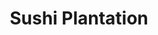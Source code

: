 ---
layout: place
title: "Sushi Plantation"
permalink: /california/mission-viejo/sushi-plantation.html
stateAbbr: CA
stateName: California
cityName: Mission Viejo
seo:
  name: "Sushi Plantation"
  type: Restaurant
  links: https://sushiplantations.com/
description: "Clever maki & other Japanese fare doled out in casual, compact digs with sushi bar seating. Sushi Plantation serves delicious sushi in Mission Viejo, California. Try fresh Japanese dishes for a great dining experience. Available for takeout, delivery, lunch, and dinner."
place_id: ChIJh7zREF_u3IARsnjQ3B_4zHY
photos:
  - name: >-
      places/ChIJh7zREF_u3IARsnjQ3B_4zHY/photos/AeeoHcLkhI41tR0LsqKmStiaOUuPzuOx8WNAMeiiMYrUh2Xnxz4qaJjUWNb47isIdmN1i5BGUpsyIYlSxJIgDLlSO76PxQs1peEXx4MDGFdjbgPxVGDWCJUFpFzQzTaf9VIt36a3ULN0LIQeLGJiG8aoZCK94ai4rEoTnDxvRjk4xVHftGBUOA5jzgeTXzepwThrZu9iN0nsRGnQ5m2EB6ZIuUKBrUgx4U4d1h2S3z5sdboPv0d4yrUHSSa-o1kmn8Xri3x3BBEF0zndONadEJfaAxgmSxhbT5ArHVLWqKhNYPQ0PQ
    widthPx: 1290
    heightPx: 726
    authorAttributions:
      - displayName: Sushi Plantation
        uri: https://maps.google.com/maps/contrib/103880796848658332856
        photoUri: >-
          https://lh3.googleusercontent.com/a-/ALV-UjUDxOSYZ16ytOZ_uy-_B8SCbaua7cYE6yBZH-ZWEGv1oS-tgjBf=s100-p-k-no-mo
    flagContentUri: >-
      https://www.google.com/local/imagery/report/?cb_client=maps_api_places.places_api&image_key=!1e10!2sAF1QipMGMSEv-xkFnG87h2xLOjq2Td1US0KHBSvbcolv&hl=en-US
    googleMapsUri: >-
      https://www.google.com/maps/place//data=!3m4!1e2!3m2!1sAF1QipMGMSEv-xkFnG87h2xLOjq2Td1US0KHBSvbcolv!2e10!4m2!3m1!1s0x80dcee5f10d1bc87:0x76ccf81fdcd078b2
  - name: >-
      places/ChIJh7zREF_u3IARsnjQ3B_4zHY/photos/AeeoHcL45fRjWtT47mHooxxmTTk9L1teHiDbQ_xutN4dqeYuAh_uI3zz3ezmjBygziCqs2DJ8VrXmSrRwCOKAdrEBQB2w4eZMIrgql2qHPVINCVoxooERMF6iB6x00aY6dU4f3HXAUY7pScL7qADlkBO36VoF41heQtuD2hC2sbAYryCd41rznD3YwPbcpFFqryotauyil8O58Y-795CV39BChKUiJsavCop880BrnAOX-rHinbMy4R9R-7M_BGP469Tj-CcrdJmjlHZvckCivfgNzuP94H5I7LbQd8GqXGIOrWtQA
    widthPx: 1440
    heightPx: 1437
    authorAttributions:
      - displayName: Sushi Plantation
        uri: https://maps.google.com/maps/contrib/103880796848658332856
        photoUri: >-
          https://lh3.googleusercontent.com/a-/ALV-UjUDxOSYZ16ytOZ_uy-_B8SCbaua7cYE6yBZH-ZWEGv1oS-tgjBf=s100-p-k-no-mo
    flagContentUri: >-
      https://www.google.com/local/imagery/report/?cb_client=maps_api_places.places_api&image_key=!1e10!2sAF1QipNdW3J66zNQ0V-TgVIq49NxVAw7PFMlbZc9rmtF&hl=en-US
    googleMapsUri: >-
      https://www.google.com/maps/place//data=!3m4!1e2!3m2!1sAF1QipNdW3J66zNQ0V-TgVIq49NxVAw7PFMlbZc9rmtF!2e10!4m2!3m1!1s0x80dcee5f10d1bc87:0x76ccf81fdcd078b2
  - name: >-
      places/ChIJh7zREF_u3IARsnjQ3B_4zHY/photos/AeeoHcJvcjPDt00i5kevX64v1kzZ1ZzKx76CNNbILHjs3ODOzMvGvDwpSADb85TIBqYodty0A2YnwjLA5xtkARJB0DGcl9kclw93S8GB1lJh3EJGhT-w27p431Yb3yd_7vk_UyUkCt_l7s1IxgJTY7yG6lTvm2mAL9BJa75mB_s0gFAdTcK6bae6NWuTy6-i5-1yKBPuZb7zH9bujjf_esY_d1BBMu9a1FG95Aun0N43Li8i4T0Ji2vRcRXOYDrqLKYTRy_M8qdjeVFUOuomNqJDb61hBGM1HyQTLwZbYDnium0npVUyxpmwIAejhFpIU8-sgKv9AC6E-woDb5g56mPdVOZAVMkzUfyEYgnQmg4mEu5kchmq_7tfuXf48uzDgq8hHJs4Clmt4K6luq8nK5oSIXFuvh8AwxgG9F4YyhaON1pXYIXy
    widthPx: 4800
    heightPx: 3600
    authorAttributions:
      - displayName: Reelislander
        uri: https://maps.google.com/maps/contrib/109912071725893713640
        photoUri: >-
          https://lh3.googleusercontent.com/a-/ALV-UjUwJiywIr0bBBj4Wc2Mjs1A5MOt0uZeHRsAhGaPiEJH6Q26eBx9ZA=s100-p-k-no-mo
    flagContentUri: >-
      https://www.google.com/local/imagery/report/?cb_client=maps_api_places.places_api&image_key=!1e10!2sCIHM0ogKEICAgICTppqVxgE&hl=en-US
    googleMapsUri: >-
      https://www.google.com/maps/place//data=!3m4!1e2!3m2!1sCIHM0ogKEICAgICTppqVxgE!2e10!4m2!3m1!1s0x80dcee5f10d1bc87:0x76ccf81fdcd078b2
  - name: >-
      places/ChIJh7zREF_u3IARsnjQ3B_4zHY/photos/AeeoHcLPOemvwo-u5_2ktE0xJaQh91IrPFg6dd58D82iWcu7H53tlfj-K5uukgUp_1DAka7E2ZSFcQ3KsrQWkFCU4U-UttvPFkTb_FcayYgA_aoQHf2pwLE0rr6DAU1dEVxD0NuqfNSSsqWoBIKnMss2n924LF3drVF3WmTqnl0ztc4af5a2j0O_jsOBeom1sVXQ4zG1pZAIX91SO5udaqb3MuPBlB7JD0dCg6nzQ6GbQ-oySBkizwti0Af00IX0UytY7qlyrF9BKefIdVFtScMECtOgGcR-eMypVr5uA55C7cDRVg
    widthPx: 3024
    heightPx: 4032
    authorAttributions:
      - displayName: Sushi Plantation
        uri: https://maps.google.com/maps/contrib/103880796848658332856
        photoUri: >-
          https://lh3.googleusercontent.com/a-/ALV-UjUDxOSYZ16ytOZ_uy-_B8SCbaua7cYE6yBZH-ZWEGv1oS-tgjBf=s100-p-k-no-mo
    flagContentUri: >-
      https://www.google.com/local/imagery/report/?cb_client=maps_api_places.places_api&image_key=!1e10!2sAF1QipPqmyq4SiCm17IZajp3XLDLt-HeJUrCx9fBaqIm&hl=en-US
    googleMapsUri: >-
      https://www.google.com/maps/place//data=!3m4!1e2!3m2!1sAF1QipPqmyq4SiCm17IZajp3XLDLt-HeJUrCx9fBaqIm!2e10!4m2!3m1!1s0x80dcee5f10d1bc87:0x76ccf81fdcd078b2
  - name: >-
      places/ChIJh7zREF_u3IARsnjQ3B_4zHY/photos/AeeoHcIm4QwoyvPzQ1yHq-PNkNg1JnquJZMAl0544zYh1djOeEQBUmJTM9_Lm3SmKg_fjdrzoshpEDWfpz_ZBgCIF6mv4POL1YA3zHxuzvd0ntrLrgsuyJO17NDTTCZ6XqhYzTav3CFvfJc4h6CHtR-qLwnrRRnKylfAvV-QJw9cuqhnCZSPr0ncccNv5ienKkli-1tWTc4p9jU_fa86lneTOkoBdY753gdPwkxryJSy6-f5UQ58V1DFNaacYwHdJNvdHKygnt-LI08SdiKCTmPRPRLhXumScFXZSJw0B9qG4cScopg4L_NQiGJu-GYeK_13t5bF7RCU5nJJlFqKrh31RDRXvVfUr-y1NPLaLDZnGFn7FfAJ9MClHguZ989iIVIOZjZSRa7QFWSylbaua5K9Hmy-Yt8BsfqyKHoXvZc
    widthPx: 3024
    heightPx: 4032
    authorAttributions:
      - displayName: Danny Briggs
        uri: https://maps.google.com/maps/contrib/106758497112319959709
        photoUri: >-
          https://lh3.googleusercontent.com/a-/ALV-UjWGqKMFDcwAOP-doxx73yyN34r8miLrbR5tAoI9AA6Zm734v5nQ=s100-p-k-no-mo
    flagContentUri: >-
      https://www.google.com/local/imagery/report/?cb_client=maps_api_places.places_api&image_key=!1e10!2sCIHM0ogKEICAgICG9INH&hl=en-US
    googleMapsUri: >-
      https://www.google.com/maps/place//data=!3m4!1e2!3m2!1sCIHM0ogKEICAgICG9INH!2e10!4m2!3m1!1s0x80dcee5f10d1bc87:0x76ccf81fdcd078b2
  - name: >-
      places/ChIJh7zREF_u3IARsnjQ3B_4zHY/photos/AeeoHcIFnlis6R-uNLRi6SOl8q59mGTmUivwMaaXIq3kMjlCefWKcqZ3rRLUkUIAfA1BPOPDPX2LXuk91B-ENIgTD5XHaOpb4bI6HyYfnKryj7W35MMsOHrRzbAhcmBd8E4eEgvM2AmlcazoOd06M1HZhHhwFZDchuP1hTqReWC5dockgifGYZ9HxawFy5eugz0AJ3kUxyXt7Z_WA2a7uAzZlMNPoonTh6LEfD3HE9uwNrQHeiGjEjVqSFtg-gQ07pfjvTSoGW7s6rQbMwBa77EbdIJdLPuoZ6CVONe75C_4xhdnpQ
    widthPx: 4032
    heightPx: 3024
    authorAttributions:
      - displayName: Sushi Plantation
        uri: https://maps.google.com/maps/contrib/103880796848658332856
        photoUri: >-
          https://lh3.googleusercontent.com/a-/ALV-UjUDxOSYZ16ytOZ_uy-_B8SCbaua7cYE6yBZH-ZWEGv1oS-tgjBf=s100-p-k-no-mo
    flagContentUri: >-
      https://www.google.com/local/imagery/report/?cb_client=maps_api_places.places_api&image_key=!1e10!2sAF1QipOeTcz8t9QnqebUmN0H3FxsCPNxlXDHWwG0ZN5Z&hl=en-US
    googleMapsUri: >-
      https://www.google.com/maps/place//data=!3m4!1e2!3m2!1sAF1QipOeTcz8t9QnqebUmN0H3FxsCPNxlXDHWwG0ZN5Z!2e10!4m2!3m1!1s0x80dcee5f10d1bc87:0x76ccf81fdcd078b2
  - name: >-
      places/ChIJh7zREF_u3IARsnjQ3B_4zHY/photos/AeeoHcIJ45ZMHdKZ7_9Fz8EJAK84f4GlvAXKpR6f0Ne1xLok-XsJue5P0IeNUFL-9iJg3ftFDM2baz8ukH_PMYE0KHSrEZ-islKyr7qY9wapSNsb14UH923NaXIMSTUj_MbggKRDIYeUC0zRdL5bA7_ejsuzLvIh0h3TmEJcvW1-soXG5Xp9f1c7ACH3PbJiy0qzgb9PSSGjcAci9fIfLqt2viUOOzkvpLIP5vDFiTgZmE64yRSoU5sAhapRjmNjR0ufPfiilJLyieyEdPojh8slSC-YHQTzob0D9dOWSthirzPQaFbtjoMLUE9Aj9M2X_FY_1tF2xl20FwfcwNnQzHp2QZA_Jo1R45OnDYL1-9nc9pZVCyv_qtZ8fnzD8igMW_f1ooAh0TdoZy6os-RIU74P5HM9VjYi1hKrxH_ZPbWGipNjlg
    widthPx: 4032
    heightPx: 3024
    authorAttributions:
      - displayName: Sean Pisoni
        uri: https://maps.google.com/maps/contrib/107505905655845477296
        photoUri: >-
          https://lh3.googleusercontent.com/a-/ALV-UjV28uYcxo9GAOAvZmi19GdqmFqq_SLEm55_7zW5LLrLUXRfho7_Tw=s100-p-k-no-mo
    flagContentUri: >-
      https://www.google.com/local/imagery/report/?cb_client=maps_api_places.places_api&image_key=!1e10!2sCIHM0ogKEICAgICBsLC0wQE&hl=en-US
    googleMapsUri: >-
      https://www.google.com/maps/place//data=!3m4!1e2!3m2!1sCIHM0ogKEICAgICBsLC0wQE!2e10!4m2!3m1!1s0x80dcee5f10d1bc87:0x76ccf81fdcd078b2
  - name: >-
      places/ChIJh7zREF_u3IARsnjQ3B_4zHY/photos/AeeoHcKdmxu0zBDDdgfcppx0DeK9aVDQ8MXVLAaAAhi60VxzDrea2IJCqV74RWZCkV3-2xeheZjFSPF5ofwZJNcDDF5NxwJYlWA0485oExQ2z5SmvAeH3Yzdq-Rpp3nxtyPF-Vhe0PjYmuYWamjt9cSPCFAcHj6HRl06oc6WxLBh6bXsG9g429dxLGoAApFcvZDwBe8AOQQck8ClUBJjVhIAGT3iYaHOS9geV043N8yg70L87UEYkXHPyBcR95EqQgeQlF07P_-oHsbalx6JEOV_J9jSFOLCW9gvl_Z1UoiSnTWn1g
    widthPx: 750
    heightPx: 902
    authorAttributions:
      - displayName: Sushi Plantation
        uri: https://maps.google.com/maps/contrib/103880796848658332856
        photoUri: >-
          https://lh3.googleusercontent.com/a-/ALV-UjUDxOSYZ16ytOZ_uy-_B8SCbaua7cYE6yBZH-ZWEGv1oS-tgjBf=s100-p-k-no-mo
    flagContentUri: >-
      https://www.google.com/local/imagery/report/?cb_client=maps_api_places.places_api&image_key=!1e10!2sAF1QipPVHgZUoVNJNeABrYO_8riVqAiNI9sHrSEyw63d&hl=en-US
    googleMapsUri: >-
      https://www.google.com/maps/place//data=!3m4!1e2!3m2!1sAF1QipPVHgZUoVNJNeABrYO_8riVqAiNI9sHrSEyw63d!2e10!4m2!3m1!1s0x80dcee5f10d1bc87:0x76ccf81fdcd078b2
  - name: >-
      places/ChIJh7zREF_u3IARsnjQ3B_4zHY/photos/AeeoHcJTkaxexoBdSERtDjDkOLWA7rAbMh6OcnKEA3RNsIphhTtvq54l5Qm_WLK_GwtCakED1Q2KKx5Gq9xG4LMW3yGgS_-G2W4TqllmD9EA9bpmeSgwGaAPQtWeH5Z1ajTXB5ZPL2UthX2xlx2wreu1EK-fhBRV22JrpK8kFC43w0y3oivrN34j9zmPPjtJSepgpWqOEWiQl0wM77BKcGL6rYvIOw6MgsSDYde6HaL5TIpLQ_V5qm7XNm_bxii59jZW-EGGCHle2Msjle_H6l9Vs-wUPjNMB06fnYKI5LDSH5tNNw
    widthPx: 750
    heightPx: 524
    authorAttributions:
      - displayName: Sushi Plantation
        uri: https://maps.google.com/maps/contrib/103880796848658332856
        photoUri: >-
          https://lh3.googleusercontent.com/a-/ALV-UjUDxOSYZ16ytOZ_uy-_B8SCbaua7cYE6yBZH-ZWEGv1oS-tgjBf=s100-p-k-no-mo
    flagContentUri: >-
      https://www.google.com/local/imagery/report/?cb_client=maps_api_places.places_api&image_key=!1e10!2sAF1QipNm63Rve_OF-Jgzcs8f71iZ6leqHhaS8cjXQpmw&hl=en-US
    googleMapsUri: >-
      https://www.google.com/maps/place//data=!3m4!1e2!3m2!1sAF1QipNm63Rve_OF-Jgzcs8f71iZ6leqHhaS8cjXQpmw!2e10!4m2!3m1!1s0x80dcee5f10d1bc87:0x76ccf81fdcd078b2
  - name: >-
      places/ChIJh7zREF_u3IARsnjQ3B_4zHY/photos/AeeoHcKzkW-q9mbJSxm-W7fQhHJSbh_AK66KSAFkH9lQEVKaEm9zuWtPWWhSxNateddfdnGH8RbZiKcQQT1tD_hywQc3es283eRL1myA-n3O0RSLXn15h7lSPrKC4DLWdt4MH6oB_GJNmbz6Ykmt4UyNBvRXbvpGrbqw3zrzKzSDFO9bph5n9q1rmFZM-PSmdlaeQ5oc4ELSDFc82rlQnEp3Q2nmtu9lUKjr-tyOKyERwTZHHcML07RmJsTSChbres0oXssR9biHitKuFNJtTQDp1vkVMLeiPULf4MKRcYzZaZMlFOw2ZOjTrJNbKCMxysBBHiwa8o705KNVllvlcyD72HVbAKU4k1eiezb5GL8RUmZZQRUWtHcNv8u6ih17L7sRuIqLe2SZS74V4Uqw21IjNEWzvVoITnUqVaLdTzCJsPM
    widthPx: 3024
    heightPx: 4032
    authorAttributions:
      - displayName: ROBERT
        uri: https://maps.google.com/maps/contrib/117851390046635446191
        photoUri: >-
          https://lh3.googleusercontent.com/a/ACg8ocJJRXzR-OeEmhrZ90nC5zqg3RFdj7lDtEujGC4OKiboSYsvpg=s100-p-k-no-mo
    flagContentUri: >-
      https://www.google.com/local/imagery/report/?cb_client=maps_api_places.places_api&image_key=!1e10!2sCIHM0ogKEICAgICH4e7fOA&hl=en-US
    googleMapsUri: >-
      https://www.google.com/maps/place//data=!3m4!1e2!3m2!1sCIHM0ogKEICAgICH4e7fOA!2e10!4m2!3m1!1s0x80dcee5f10d1bc87:0x76ccf81fdcd078b2
address: '28601Marguerite Pkwy #6, Mission Viejo, CA 92692, USA'
street: '28601Marguerite Pkwy #6'
city: Mission Viejo
state: CA
zip: '92692'
country: USA
neighborhood: null
latitude: '33.548610'
longitude: '-117.671123'
accessibility_options:
  wheelchairAccessibleParking: true
  wheelchairAccessibleEntrance: true
  wheelchairAccessibleRestroom: true
  wheelchairAccessibleSeating: true
business_status: OPERATIONAL
name: Sushi Plantation
google_maps_links:
  directionsUri: >-
    https://www.google.com/maps/dir//''/data=!4m7!4m6!1m1!4e2!1m2!1m1!1s0x80dcee5f10d1bc87:0x76ccf81fdcd078b2!3e0
  placeUri: https://maps.google.com/?cid=8560489807456794802
  writeAReviewUri: >-
    https://www.google.com/maps/place//data=!4m3!3m2!1s0x80dcee5f10d1bc87:0x76ccf81fdcd078b2!12e1
  reviewsUri: >-
    https://www.google.com/maps/place//data=!4m4!3m3!1s0x80dcee5f10d1bc87:0x76ccf81fdcd078b2!9m1!1b1
  photosUri: >-
    https://www.google.com/maps/place//data=!4m3!3m2!1s0x80dcee5f10d1bc87:0x76ccf81fdcd078b2!10e5
primary_type: Sushi Restaurant
opening_hours:
  regular: null
  current: null
secondary_opening_hours:
  regular:
    weekdayDescriptions: null
    type: null
  current:
    weekdayDescriptions: null
    type: null
phone: (949) 347-0999
price_level: PRICE_LEVEL_MODERATE
price_range: null
rating: '4.4'
rating_count: 303
website: https://sushiplantations.com/
reviews:
  - name: >-
      places/ChIJh7zREF_u3IARsnjQ3B_4zHY/reviews/ChdDSUhNMG9nS0VJQ0FnSURmdDQtM3ZRRRAB
    relativePublishTimeDescription: 3 months ago
    rating: 4
    text:
      text: >-
        This place is such a hidden gem!

        Parking was easy, and we didn't have to wait for a table.

        The ingredients were super fresh, and the service was solid. We ordered
        three sushi rolls, and our favorite was king of orange. The place was
        packed that day, so it felt a bit hectic, and the extra order we added
        later took over 20 minutes. But once we mentioned it, the staff handled
        it really well.

        Overall, it was a great dining experience! If you're in the area or
        passing by, I'd definitely recommend giving it a try.
      languageCode: en
    originalText:
      text: >-
        This place is such a hidden gem!

        Parking was easy, and we didn't have to wait for a table.

        The ingredients were super fresh, and the service was solid. We ordered
        three sushi rolls, and our favorite was king of orange. The place was
        packed that day, so it felt a bit hectic, and the extra order we added
        later took over 20 minutes. But once we mentioned it, the staff handled
        it really well.

        Overall, it was a great dining experience! If you're in the area or
        passing by, I'd definitely recommend giving it a try.
      languageCode: en
    authorAttribution:
      displayName: Sunroof W
      uri: https://www.google.com/maps/contrib/104399257223993897150/reviews
      photoUri: >-
        https://lh3.googleusercontent.com/a/ACg8ocKRkL9ky6nwjM8RjAZ-d-NpUtnzT7bCrMHYsafPMUS3AtAc1w=s128-c0x00000000-cc-rp-mo-ba4
    publishTime: '2025-01-11T00:12:48.257310Z'
    flagContentUri: >-
      https://www.google.com/local/review/rap/report?postId=ChdDSUhNMG9nS0VJQ0FnSURmdDQtM3ZRRRAB&d=17924085&t=1
    googleMapsUri: >-
      https://www.google.com/maps/reviews/data=!4m6!14m5!1m4!2m3!1sChdDSUhNMG9nS0VJQ0FnSURmdDQtM3ZRRRAB!2m1!1s0x80dcee5f10d1bc87:0x76ccf81fdcd078b2
  - name: >-
      places/ChIJh7zREF_u3IARsnjQ3B_4zHY/reviews/ChdDSUhNMG9nS0VJQ0FnSURuanYtbnJnRRAB
    relativePublishTimeDescription: 6 months ago
    rating: 5
    text:
      text: >-
        My bf and I LOVE sushi plantation. Our go to sushi in OC. Their rolls
        are so unique and we especially appreciate their protein rolls (no
        rice). Anytime we want sushi, this is our date spot
      languageCode: en
    originalText:
      text: >-
        My bf and I LOVE sushi plantation. Our go to sushi in OC. Their rolls
        are so unique and we especially appreciate their protein rolls (no
        rice). Anytime we want sushi, this is our date spot
      languageCode: en
    authorAttribution:
      displayName: Shanna Sottosanto
      uri: https://www.google.com/maps/contrib/116614278538249570089/reviews
      photoUri: >-
        https://lh3.googleusercontent.com/a-/ALV-UjVGwn2LLAHS0q2wANHBPyddqADqgFa0E-EhqiGlHCsvaren1ZVe=s128-c0x00000000-cc-rp-mo-ba3
    publishTime: '2024-10-05T21:28:08.469762Z'
    flagContentUri: >-
      https://www.google.com/local/review/rap/report?postId=ChdDSUhNMG9nS0VJQ0FnSURuanYtbnJnRRAB&d=17924085&t=1
    googleMapsUri: >-
      https://www.google.com/maps/reviews/data=!4m6!14m5!1m4!2m3!1sChdDSUhNMG9nS0VJQ0FnSURuanYtbnJnRRAB!2m1!1s0x80dcee5f10d1bc87:0x76ccf81fdcd078b2
  - name: >-
      places/ChIJh7zREF_u3IARsnjQ3B_4zHY/reviews/ChdDSUhNMG9nS0VJQ0FnSUNINGU2THBnRRAB
    relativePublishTimeDescription: 7 months ago
    rating: 5
    text:
      text: >-
        Had to have a tire repair across the street. Walked over to get some
        lunch in the strip center. Found this gem. I’m glad I did very friendly
        service good atmosphere and as you can see from the picture tremendous
        food.
      languageCode: en
    originalText:
      text: >-
        Had to have a tire repair across the street. Walked over to get some
        lunch in the strip center. Found this gem. I’m glad I did very friendly
        service good atmosphere and as you can see from the picture tremendous
        food.
      languageCode: en
    authorAttribution:
      displayName: ROBERT
      uri: https://www.google.com/maps/contrib/117851390046635446191/reviews
      photoUri: >-
        https://lh3.googleusercontent.com/a/ACg8ocJJRXzR-OeEmhrZ90nC5zqg3RFdj7lDtEujGC4OKiboSYsvpg=s128-c0x00000000-cc-rp-mo
    publishTime: '2024-09-05T20:02:32.451033Z'
    flagContentUri: >-
      https://www.google.com/local/review/rap/report?postId=ChdDSUhNMG9nS0VJQ0FnSUNINGU2THBnRRAB&d=17924085&t=1
    googleMapsUri: >-
      https://www.google.com/maps/reviews/data=!4m6!14m5!1m4!2m3!1sChdDSUhNMG9nS0VJQ0FnSUNINGU2THBnRRAB!2m1!1s0x80dcee5f10d1bc87:0x76ccf81fdcd078b2
  - name: >-
      places/ChIJh7zREF_u3IARsnjQ3B_4zHY/reviews/ChdDSUhNMG9nS0VJQ0FnTUNRdDdPcTJ3RRAB
    relativePublishTimeDescription: a month ago
    rating: 3
    text:
      text: >-
        Went off the stars for this place thinking it was good, sad to say was a
        waste of time and money. Now maybe the sushi rolls are better.

        I ordered the Beef combination meal to get a taste of Miso Soup,
        California roll,salad, entree, rice.  The Miso soup was good, perfect
        not salty as in many places, the California rolls were OK.  The salad
        presentation was great, the dressing made everything taste like onions

        I feel cheated on the beef, cheap cut prepared with lots of baking soda
        to tenderize it, so you get a chewy soft gelatinous texture with a
        baking powder after taste, the teriyaki sauce was extremely sweet,
        probably to try to mask the baking soda taste.  The rice was not a
        Japanese rice, probably the cheapest rice you can buy, wasn't jasmine
        Thai rice either making it hard to pickup with chop sticks. The fruit,
        an orange was pretty stale. My wife had the salmon, she complained about
        a bitter after taste, I tasted it and sure enough, it had a bitter after
        taste almost as if the salmon was also washed in baking soda. Probably
        to get rid of any funky smell maybe???

        I don't think i would venture to go back and try something different
      languageCode: en
    originalText:
      text: >-
        Went off the stars for this place thinking it was good, sad to say was a
        waste of time and money. Now maybe the sushi rolls are better.

        I ordered the Beef combination meal to get a taste of Miso Soup,
        California roll,salad, entree, rice.  The Miso soup was good, perfect
        not salty as in many places, the California rolls were OK.  The salad
        presentation was great, the dressing made everything taste like onions

        I feel cheated on the beef, cheap cut prepared with lots of baking soda
        to tenderize it, so you get a chewy soft gelatinous texture with a
        baking powder after taste, the teriyaki sauce was extremely sweet,
        probably to try to mask the baking soda taste.  The rice was not a
        Japanese rice, probably the cheapest rice you can buy, wasn't jasmine
        Thai rice either making it hard to pickup with chop sticks. The fruit,
        an orange was pretty stale. My wife had the salmon, she complained about
        a bitter after taste, I tasted it and sure enough, it had a bitter after
        taste almost as if the salmon was also washed in baking soda. Probably
        to get rid of any funky smell maybe???

        I don't think i would venture to go back and try something different
      languageCode: en
    authorAttribution:
      displayName: Phantom Wires
      uri: https://www.google.com/maps/contrib/102109699223414017793/reviews
      photoUri: >-
        https://lh3.googleusercontent.com/a-/ALV-UjV_lArajlopZSJVvIXAP0mGfVf-LP6UdcuS-XhjjEA33hAAb10=s128-c0x00000000-cc-rp-mo
    publishTime: '2025-03-07T22:39:15.003110Z'
    flagContentUri: >-
      https://www.google.com/local/review/rap/report?postId=ChdDSUhNMG9nS0VJQ0FnTUNRdDdPcTJ3RRAB&d=17924085&t=1
    googleMapsUri: >-
      https://www.google.com/maps/reviews/data=!4m6!14m5!1m4!2m3!1sChdDSUhNMG9nS0VJQ0FnTUNRdDdPcTJ3RRAB!2m1!1s0x80dcee5f10d1bc87:0x76ccf81fdcd078b2
  - name: >-
      places/ChIJh7zREF_u3IARsnjQ3B_4zHY/reviews/ChdDSUhNMG9nS0VJQ0FnSUQyODVYQTVBRRAB
    relativePublishTimeDescription: 2 years ago
    rating: 5
    text:
      text: >-
        What great food for such a little place . My sister and I went in and I
        let my sister do the ordering as she comes here more then I do . She
        picked out two dinners - The Sunrise on Avery Parkway to be on Soy paper
        - Dust in the Wind that comes on Soy paper - as well as the California
        Roll and a beer . We received the Avery not on Soy so they had to remake
        it sadly as my sister really wanted Soy since we were sharing our food
        and I am a newbie to sushi . The food was delicious and I give it a 5
        for freshness and taste . It took a little bit to make it but it’s ok it
        looked great and presentation is everything as well . There were lots of
        people working that day eager to help . This is a great place , very
        busy with indoor eating and busy with pick up orders .
      languageCode: en
    originalText:
      text: >-
        What great food for such a little place . My sister and I went in and I
        let my sister do the ordering as she comes here more then I do . She
        picked out two dinners - The Sunrise on Avery Parkway to be on Soy paper
        - Dust in the Wind that comes on Soy paper - as well as the California
        Roll and a beer . We received the Avery not on Soy so they had to remake
        it sadly as my sister really wanted Soy since we were sharing our food
        and I am a newbie to sushi . The food was delicious and I give it a 5
        for freshness and taste . It took a little bit to make it but it’s ok it
        looked great and presentation is everything as well . There were lots of
        people working that day eager to help . This is a great place , very
        busy with indoor eating and busy with pick up orders .
      languageCode: en
    authorAttribution:
      displayName: Robbie-Ann Oliveira
      uri: https://www.google.com/maps/contrib/118178576337060857744/reviews
      photoUri: >-
        https://lh3.googleusercontent.com/a/ACg8ocIWnokPmz3M36KDtkwIKl27yR6r4kVOdMc1d4GQs7-zSNHS7RGa=s128-c0x00000000-cc-rp-mo-ba3
    publishTime: '2022-05-24T19:08:25.037376Z'
    flagContentUri: >-
      https://www.google.com/local/review/rap/report?postId=ChdDSUhNMG9nS0VJQ0FnSUQyODVYQTVBRRAB&d=17924085&t=1
    googleMapsUri: >-
      https://www.google.com/maps/reviews/data=!4m6!14m5!1m4!2m3!1sChdDSUhNMG9nS0VJQ0FnSUQyODVYQTVBRRAB!2m1!1s0x80dcee5f10d1bc87:0x76ccf81fdcd078b2
parking_options:
  freeParkingLot: true
  freeStreetParking: true
  valetParking: false
payment_options:
  acceptsCreditCards: true
  acceptsDebitCards: true
  acceptsCashOnly: false
  acceptsNfc: true
allow_dogs: null
curbside_pickup: null
delivery: true
dine_in: true
good_for_children: true
good_for_groups: true
good_for_sports: null
live_music: false
menu_for_children: false
outdoor_seating: false
reservable: true
restroom: true
serves_beer: true
serves_breakfast: false
serves_brunch: false
serves_cocktails: null
serves_coffee: false
serves_dinner: true
serves_dessert: true
serves_lunch: true
serves_vegetarian_food: true
serves_wine: true
takeout: true
summary: >-
  Clever maki & other Japanese fare doled out in casual, compact digs with sushi
  bar seating.

---